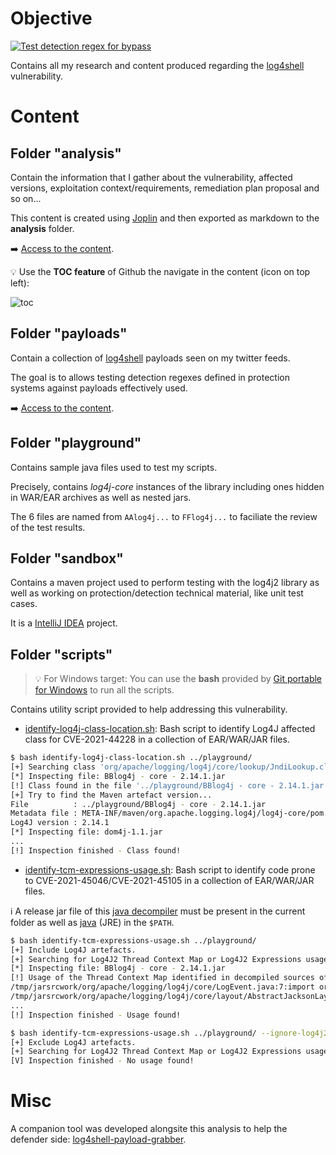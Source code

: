 # Objective

[![Test detection regex for bypass](https://github.com/righettod/log4shell-analysis/actions/workflows/test-detection-regex-for-bypass.yml/badge.svg?branch=main)](https://github.com/righettod/log4shell-analysis/actions/workflows/test-detection-regex-for-bypass.yml)

Contains all my research and content produced regarding the [log4shell](https://nvd.nist.gov/vuln/detail/CVE-2021-44228) vulnerability.

# Content

## Folder "analysis"

Contain the information that I gather about the vulnerability, affected versions, exploitation context/requirements, remediation plan proposal and so on...

This content is created using [Joplin](https://joplinapp.org/) and then exported as markdown to the **analysis** folder.

➡️ [Access to the content](analysis/06-STUDIES/04-Log4Shell_Vulnerability.md).

💡 Use the **TOC feature** of Github the navigate in the content (icon on top left):

![toc](toc-location.png)

## Folder "payloads"

Contain a collection of [log4shell](https://nvd.nist.gov/vuln/detail/CVE-2021-44228) payloads seen on my twitter feeds.

The goal is to allows testing detection regexes defined in protection systems against payloads effectively used.

➡️ [Access to the content](payloads/README.md).

## Folder "playground"

Contains sample java files used to test my scripts.

Precisely, contains *log4j-core* instances of the library including ones hidden in WAR/EAR archives as well as nested jars.

The 6 files are named from `AAlog4j...` to `FFlog4j...` to faciliate the review of the test results.

## Folder "sandbox"

Contains a maven project used to perform testing with the log4j2 library as well as working on protection/detection technical material, like unit test cases.

It is a [IntelliJ IDEA](https://www.jetbrains.com/idea/download/#section=windows) project.

## Folder "scripts"

> 💡 For Windows target: You can use the **bash** provided by [Git portable for Windows](https://git-scm.com/download/win) to run all the scripts.

Contains utility script provided to help addressing this vulnerability.

* [identify-log4j-class-location.sh](scripts/identify-log4j-class-location.sh): Bash script to identify Log4J affected class for CVE-2021-44228 in a collection of EAR/WAR/JAR files.

```bash
$ bash identify-log4j-class-location.sh ../playground/
[+] Searching class 'org/apache/logging/log4j/core/lookup/JndiLookup.class' across '../playground/' folder...
[*] Inspecting file: BBlog4j - core - 2.14.1.jar                                                             
[!] Class found in the file '../playground/BBlog4j - core - 2.14.1.jar'.
[+] Try to find the Maven artefact version...
File          : ../playground/BBlog4j - core - 2.14.1.jar
Metadata file : META-INF/maven/org.apache.logging.log4j/log4j-core/pom.properties
Log4J version : 2.14.1
[*] Inspecting file: dom4j-1.1.jar
...
[!] Inspection finished - Class found!
```

* [identify-tcm-expressions-usage.sh](scripts/identify-tcm-expressions-usage.sh): Bash script to identify code prone to CVE-2021-45046/CVE-2021-45105 in a collection of EAR/WAR/JAR files.

ℹ️ A release jar file of this [java decompiler](https://github.com/intoolswetrust/jd-cli) must be present in the current folder as well as [java](https://adoptium.net/?variant=openjdk11) (JRE) in the `$PATH`.

```bash
$ bash identify-tcm-expressions-usage.sh ../playground/
[+] Include Log4J artefacts.
[+] Searching for Log4J2 Thread Context Map or Log4J2 Expressions usage across '../playground/' folder...
[*] Inspecting file: BBlog4j - core - 2.14.1.jar
[!] Usage of the Thread Context Map identified in decompiled sources of the jar file '../playground/BBlog4j - core - 2.14.1.jar':
/tmp/jarsrcwork/org/apache/logging/log4j/core/LogEvent.java:7:import org.apache.logging.log4j.ThreadContext;
/tmp/jarsrcwork/org/apache/logging/log4j/core/layout/AbstractJacksonLayout.java:19:import org.apache.logging.log4j.ThreadContext;
...
[!] Inspection finished - Usage found!
```

```bash
$ bash identify-tcm-expressions-usage.sh ../playground/ --ignore-log4j2-artefacts
[+] Exclude Log4J artefacts.
[+] Searching for Log4J2 Thread Context Map or Log4J2 Expressions usage across '../playground/' folder...
[V] Inspection finished - No usage found!
```

# Misc

A companion tool was developed alongsite this analysis to help the defender side: [log4shell-payload-grabber](https://github.com/righettod/log4shell-payload-grabber).
